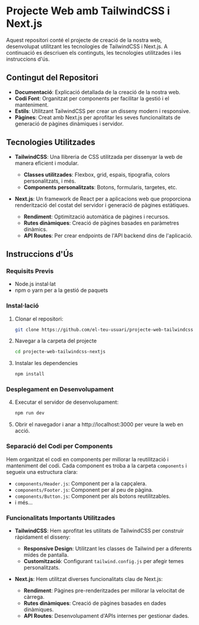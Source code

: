 # Projecte Web amb TailwindCSS i Next.js

Aquest repositori conté el projecte de creació de la nostra web, desenvolupat utilitzant les tecnologies de TailwindCSS i Next.js. A continuació es descriuen els continguts, les tecnologies utilitzades i les instruccions d'ús.

## Contingut del Repositori

- **Documentació**: Explicació detallada de la creació de la nostra web.
- **Codi Font**: Organitzat per components per facilitar la gestió i el manteniment.
- **Estils**: Utilitzant TailwindCSS per crear un disseny modern i responsive.
- **Pàgines**: Creat amb Next.js per aprofitar les seves funcionalitats de generació de pàgines dinàmiques i servidor.

## Tecnologies Utilitzades

- **TailwindCSS**: Una llibreria de CSS utilitzada per dissenyar la web de manera eficient i modular.
  - **Classes utilitzades**: Flexbox, grid, espais, tipografia, colors personalitzats, i més.
  - **Components personalitzats**: Botons, formularis, targetes, etc.

- **Next.js**: Un framework de React per a aplicacions web que proporciona renderització del costat del servidor i generació de pàgines estàtiques.
  - **Rendiment**: Optimització automàtica de pàgines i recursos.
  - **Rutes dinàmiques**: Creació de pàgines basades en paràmetres dinàmics.
  - **API Routes**: Per crear endpoints de l'API backend dins de l'aplicació.

## Instruccions d'Ús

### Requisits Previs

- Node.js instal·lat
- npm o yarn per a la gestió de paquets

### Instal·lació

1. Clonar el repositori:
   ```bash
   git clone https://github.com/el-teu-usuari/projecte-web-tailwindcss-nextjs.git
2. Navegar a la carpeta del projecte
   ```bash
   cd projecte-web-tailwindcss-nextjs
3. Instalar les dependencies
   ```bash
   npm install
   
### Desplegament en Desenvolupament

4. Executar el servidor de desenvolupament:
   ```bash
   npm run dev

5. Obrir el navegador i anar a http://localhost:3000 per veure la web en acció.

### Separació del Codi per Components

Hem organitzat el codi en components per millorar la reutilització i manteniment del codi. Cada component es troba a la carpeta `components` i segueix una estructura clara:

- `components/Header.js`: Component per a la capçalera.
- `components/Footer.js`: Component per al peu de pàgina.
- `components/Button.js`: Component per als botons reutilitzables.
- i més...

### Funcionalitats Importants Utilitzades

- **TailwindCSS**: Hem aprofitat les utilitats de TailwindCSS per construir ràpidament el disseny:
  - **Responsive Design**: Utilitzant les classes de Tailwind per a diferents mides de pantalla.
  - **Customització**: Configurant `tailwind.config.js` per afegir temes personalitzats.

- **Next.js**: Hem utilitzat diverses funcionalitats clau de Next.js:
  - **Rendiment**: Pàgines pre-renderitzades per millorar la velocitat de càrrega.
  - **Rutes dinàmiques**: Creació de pàgines basades en dades dinàmiques.
  - **API Routes**: Desenvolupament d'APIs internes per gestionar dades.


 

   
